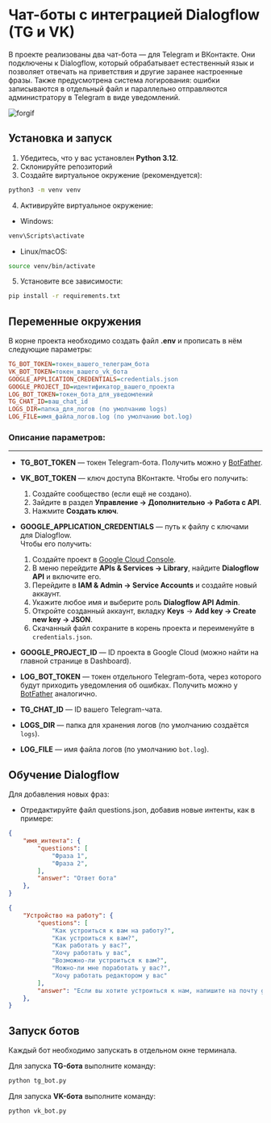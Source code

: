 # Чат-боты с интеграцией Dialogflow (TG и VK)

В проекте реализованы два чат-бота — для Telegram и ВКонтакте. Они подключены к Dialogflow, который обрабатывает естественный язык и позволяет отвечать на приветствия и другие заранее настроенные фразы. Также предусмотрена система логирования: ошибки записываются в отдельный файл и параллельно отправляются администратору в Telegram в виде уведомлений.

![forgif](https://github.com/user-attachments/assets/6b3662d7-3719-4cfe-814e-02946a585577)

## Установка и запуск

1. Убедитесь, что у вас установлен **Python 3.12**.
2. Склонируйте репозиторий
3. Создайте виртуальное окружение (рекомендуется):
```bash
python3 -m venv venv
```
4. Активируйте виртуальное окружение:
- Windows:
```bash
venv\Scripts\activate
```
- Linux/macOS:
```bash
source venv/bin/activate
```
5. Установите все зависимости:
```bash
pip install -r requirements.txt
```

## Переменные окружения

В корне проекта необходимо создать файл **.env** и прописать в нём следующие параметры:

```ini
TG_BOT_TOKEN=токен_вашего_телеграм_бота
VK_BOT_TOKEN=токен_вашего_vk_бота
GOOGLE_APPLICATION_CREDENTIALS=credentials.json
GOOGLE_PROJECT_ID=идентификатор_вашего_проекта
LOG_BOT_TOKEN=токен_бота_для_уведомлений
TG_CHAT_ID=ваш_chat_id
LOGS_DIR=папка_для_логов (по умолчанию logs)
LOG_FILE=имя_файла_логов.log (по умолчанию bot.log)
```

### Описание параметров:

---

- **TG_BOT_TOKEN** — токен Telegram-бота. Получить можно у [BotFather](https://t.me/BotFather).  
- **VK_BOT_TOKEN** — ключ доступа ВКонтакте. Чтобы его получить:  
  1. Создайте сообщество (если ещё не создано).  
  2. Зайдите в раздел **Управление → Дополнительно → Работа с API**.  
  3. Нажмите **Создать ключ**.  

- **GOOGLE_APPLICATION_CREDENTIALS** — путь к файлу с ключами для Dialogflow.  
  Чтобы его получить:  
  1. Создайте проект в [Google Cloud Console](https://console.cloud.google.com/).  
  2. В меню перейдите **APIs & Services → Library**, найдите **Dialogflow API** и включите его.  
  3. Перейдите в **IAM & Admin → Service Accounts** и создайте новый аккаунт.  
  4. Укажите любое имя и выберите роль **Dialogflow API Admin**.  
  5. Откройте созданный аккаунт, вкладку **Keys** → **Add key → Create new key → JSON**.  
  6. Скачанный файл сохраните в корень проекта и переименуйте в `credentials.json`.  

- **GOOGLE_PROJECT_ID** — ID проекта в Google Cloud (можно найти на главной странице в Dashboard).  

- **LOG_BOT_TOKEN** — токен отдельного Telegram-бота, через которого будут приходить уведомления об ошибках. Получить можно у [BotFather](https://t.me/BotFather) аналогично.  

- **TG_CHAT_ID** — ID вашего Telegram-чата.  

- **LOGS_DIR** — папка для хранения логов (по умолчанию создаётся `logs`).  

- **LOG_FILE** — имя файла логов (по умолчанию `bot.log`).

## Обучение Dialogflow

Для добавления новых фраз:

- Отредактируйте файл questions.json, добавив новые интенты, как в примере:

```json
{
    "имя_интента": {
        "questions": [
            "Фраза 1",
            "Фраза 2",
        ],
        "answer": "Ответ бота"
    },
}
```

```json
{
    "Устройство на работу": {
        "questions": [
            "Как устроиться к вам на работу?",
            "Как устроиться к вам?",
            "Как работать у вас?",
            "Хочу работать у вас",
            "Возможно-ли устроиться к вам?",
            "Можно-ли мне поработать у вас?",
            "Хочу работать редактором у вас"
        ],
        "answer": "Если вы хотите устроиться к нам, напишите на почту game-of-verbs@gmail.com мини-эссе о себе и прикрепите ваше портфолио."
    },
}
```

## Запуск ботов

Каждый бот необходимо запускать в отдельном окне терминала.  

Для запуска **TG-бота** выполните команду:  
```bash
python tg_bot.py
```
Для запуска **VK-бота** выполните команду: 
```bash
python vk_bot.py
```